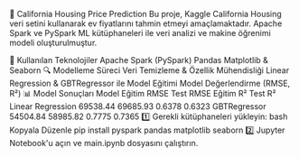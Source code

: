 🏡 California Housing Price Prediction
Bu proje, Kaggle California Housing veri setini kullanarak ev fiyatlarını tahmin etmeyi amaçlamaktadır. Apache Spark ve PySpark ML kütüphaneleri ile veri analizi ve makine öğrenimi modeli oluşturulmuştur.

📂 Kullanılan Teknolojiler
Apache Spark (PySpark)
Pandas
Matplotlib & Seaborn
🔍 Modelleme Süreci
Veri Temizleme & Özellik Mühendisliği
Linear Regression & GBTRegressor ile Model Eğitimi
Model Değerlendirme (RMSE, R²)
📊 Model Sonuçları
Model	Eğitim RMSE	Test RMSE	Eğitim R²	Test R²
Linear Regression	69538.44	69685.93	0.6378	0.6323
GBTRegressor	54504.84	58985.82	0.7775	0.7365
1️⃣ Gerekli kütüphaneleri yükleyin:
bash
Kopyala
Düzenle
pip install pyspark pandas matplotlib seaborn
2️⃣ Jupyter Notebook'u açın ve main.ipynb dosyasını çalıştırın.
